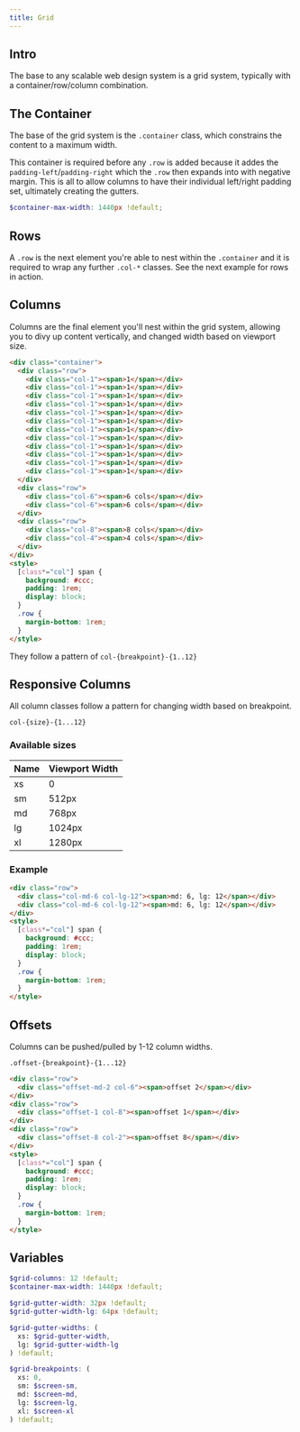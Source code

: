 ```yaml
---
title: Grid 
---
```


## Intro
The base to any scalable web design system is a grid system, typically with a container/row/column combination.


## The Container

The base of the grid system is the `.container` class, which constrains the content to a maximum width.

This container is required before any `.row` is added because it addes the `padding-left`/`padding-right` which the `.row` then expands into with negative margin. This is all to allow columns to have their individual left/right padding set, ultimately creating the gutters.

```scss
$container-max-width: 1440px !default;
```

## Rows

A `.row` is the next element you're able to nest within the `.container` and it is required to wrap any further `.col-*` classes. See the next example for rows in action.

## Columns

Columns are the final element you'll nest within the grid system, allowing you to divy up content vertically, and changed width based on viewport size.

```html example 
<div class="container">
  <div class="row">
    <div class="col-1"><span>1</span></div>
    <div class="col-1"><span>1</span></div>
    <div class="col-1"><span>1</span></div>
    <div class="col-1"><span>1</span></div>
    <div class="col-1"><span>1</span></div>
    <div class="col-1"><span>1</span></div>
    <div class="col-1"><span>1</span></div>
    <div class="col-1"><span>1</span></div>
    <div class="col-1"><span>1</span></div>
    <div class="col-1"><span>1</span></div>
    <div class="col-1"><span>1</span></div>
    <div class="col-1"><span>1</span></div>
  </div>
  <div class="row">
    <div class="col-6"><span>6 cols</span></div>
    <div class="col-6"><span>6 cols</span></div>
  </div>
  <div class="row">
    <div class="col-8"><span>8 cols</span></div>
    <div class="col-4"><span>4 cols</span></div>
  </div>
</div>
<style>
  [class*="col"] span {
    background: #ccc;
    padding: 1rem;
    display: block;
  }
  .row {
    margin-bottom: 1rem;
  }
</style>
```


They follow a pattern of `col-{breakpoint}-{1..12}`

## Responsive Columns

All column classes follow a pattern for changing width based on breakpoint.

`col-{size}-{1...12}` 

### Available sizes

Name|Viewport Width
-|-
xs|0
sm|512px
md|768px
lg|1024px
xl|1280px


### Example

```html example 
<div class="row">
  <div class="col-md-6 col-lg-12"><span>md: 6, lg: 12</span></div>
  <div class="col-md-6 col-lg-12"><span>md: 6, lg: 12</span></div>
</div>
<style>
  [class*="col"] span {
    background: #ccc;
    padding: 1rem;
    display: block;
  }
  .row {
    margin-bottom: 1rem;
  }
</style>
```



## Offsets

Columns can be pushed/pulled by 1-12 column widths.

`.offset-{breakpoint}-{1...12}`


```html example 
<div class="row">
  <div class="offset-md-2 col-6"><span>offset 2</span></div>
</div>
<div class="row">
  <div class="offset-1 col-8"><span>offset 1</span></div>
</div>
<div class="row">
  <div class="offset-8 col-2"><span>offset 8</span></div>
</div>
<style>
  [class*="col"] span {
    background: #ccc;
    padding: 1rem;
    display: block;
  }
  .row {
    margin-bottom: 1rem;
  }
</style>
```


## Variables



```scss
$grid-columns: 12 !default;
$container-max-width: 1440px !default;

$grid-gutter-width: 32px !default;
$grid-gutter-width-lg: 64px !default;

$grid-gutter-widths: (
  xs: $grid-gutter-width,
  lg: $grid-gutter-width-lg
) !default;

$grid-breakpoints: (
  xs: 0,
  sm: $screen-sm,
  md: $screen-md,
  lg: $screen-lg,
  xl: $screen-xl
) !default;
```
